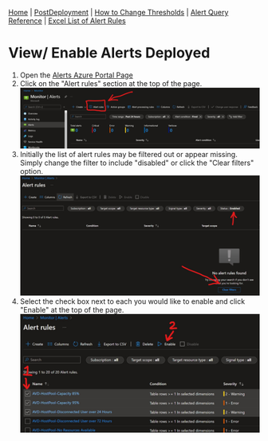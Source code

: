 [Home](./README.md) | [PostDeployment](./PostDeploy.md) | [How to Change Thresholds](./ChangeAlertThreshold.md) | [Alert Query Reference](./AlertQueryReference.md) | [Excel List of Alert Rules](./alerts.xlsx)

# View/ Enable Alerts Deployed

1. Open the [Alerts Azure Portal Page](https://portal.azure.com/#blade/Microsoft_Azure_Monitoring/AzureMonitoringBrowseBlade/alertsV2)  
2. Click on the "Alert rules" section at the top of the page.  
![Screenshot](./images/AVDAlerts-AlertRules.jpg)  
3. Initially the list of alert rules may be filtered out or appear missing.  Simply change the filter to include "disabled" or click the "Clear filters" option.  
![Screenshot](./images/AVDAlerts-AlertRulesFilter.jpg)  
4. Select the check box next to each you would like to enable and click "Enable" at the top of the page.  
![Screenshot](./images/AVDAlerts-AlertRulesEnable.jpg)  